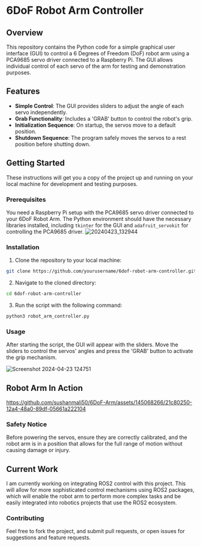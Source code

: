 # 6DoF Robot Arm Controller

## Overview

This repository contains the Python code for a simple graphical user interface (GUI) to control a 6 Degrees of Freedom (DoF) robot arm using a PCA9685 servo driver connected to a Raspberry Pi. The GUI allows individual control of each servo of the arm for testing and demonstration purposes.

## Features

- **Simple Control**: The GUI provides sliders to adjust the angle of each servo independently.
- **Grab Functionality**: Includes a 'GRAB' button to control the robot's grip.
- **Initialization Sequence**: On startup, the servos move to a default position.
- **Shutdown Sequence**: The program safely moves the servos to a rest position before shutting down.

## Getting Started

These instructions will get you a copy of the project up and running on your local machine for development and testing purposes.

### Prerequisites

You need a Raspberry Pi setup with the PCA9685 servo driver connected to your 6DoF Robot Arm. The Python environment should have the necessary libraries installed, including `tkinter` for the GUI and `adafruit_servokit` for controlling the PCA9685 driver.
![20240423_132944](https://github.com/sushanmali50/6DoF-Arm/assets/145068266/e3167bc6-4883-4ac9-ae6b-fd94e6763adc)


### Installation

1. Clone the repository to your local machine:

```bash
git clone https://github.com/yourusername/6dof-robot-arm-controller.git
```
2. Navigate to the cloned directory:
```bash
cd 6dof-robot-arm-controller
```
3. Run the script with the following command:
```bash
python3 robot_arm_controller.py
```
### Usage
After starting the script, the GUI will appear with the sliders. Move the sliders to control the servos' angles and press the 'GRAB' button to activate the grip mechanism.


![Screenshot 2024-04-23 124751](https://github.com/sushanmali50/6DoF-Arm/assets/145068266/96f572ee-0c54-41c0-befd-f884067e3c0e)


## Robot Arm In Action
https://github.com/sushanmali50/6DoF-Arm/assets/145068266/21c80250-12a4-48a0-89df-05661a222104


### Safety Notice
Before powering the servos, ensure they are correctly calibrated, and the robot arm is in a position that allows for the full range of motion without causing damage or injury.

## Current Work
I am currently working on integrating ROS2 control with this project. This will allow for more sophisticated control mechanisms using ROS2 packages, which will enable the robot arm to perform more complex tasks and be easily integrated into robotics projects that use the ROS2 ecosystem.

### Contributing
Feel free to fork the project, and submit pull requests, or open issues for suggestions and feature requests.
